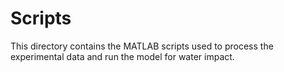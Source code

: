 # Scripts

This directory contains the MATLAB scripts used to process the experimental data and run the model for water impact.
